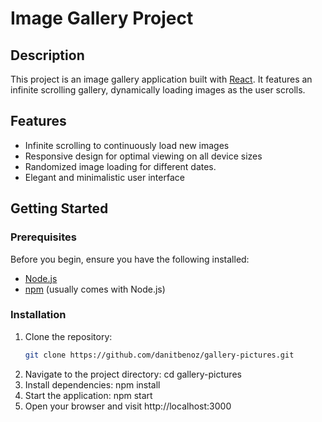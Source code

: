 # Image Gallery Project

## Description
This project is an image gallery application built with [React](https://reactjs.org/). It features an infinite scrolling gallery, dynamically loading images as the user scrolls. 

## Features
- Infinite scrolling to continuously load new images
- Responsive design for optimal viewing on all device sizes
- Randomized image loading for different dates.
- Elegant and minimalistic user interface

## Getting Started

### Prerequisites
Before you begin, ensure you have the following installed:
- [Node.js](https://nodejs.org/)
- [npm](https://www.npmjs.com/) (usually comes with Node.js)

### Installation
1. Clone the repository:
   ```bash
   git clone https://github.com/danitbenoz/gallery-pictures.git
2. Navigate to the project directory: cd gallery-pictures
3. Install dependencies: npm install
4. Start the application: npm start
5. Open your browser and visit http://localhost:3000
